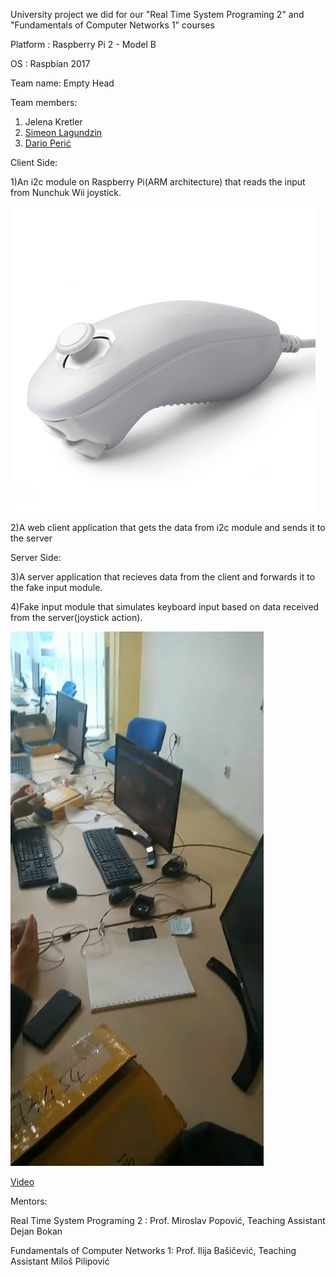 University project we did for our "Real Time System Programing 2" and "Fundamentals of Computer Networks 1" courses


Platform : Raspberry Pi 2 - Model B 

OS : Raspbian 2017

Team name: Empty Head

Team members:
1. Jelena Kretler
2. [Simeon Lagundzin](https://github.com/SimeonLag)
3. [Dario Perić](https://github.com/pericdario)

Client Side:

1)An i2c module on Raspberry Pi(ARM architecture) that reads the input from Nunchuk Wii joystick.

![Nunchuk](./images/nunchuk.jpg)

2)A web client application that gets the data from i2c module and sends it to the server

Server Side:

3)A server application that recieves data from the client and forwards it to the fake input module.

4)Fake input module that simulates keyboard input based on data received from the server(joystick action).

![Nunchuk](./images/finall.jpg)

[Video](https://www.youtube.com/watch?v=AKCKFFHNbZQ&feature=youtu.be)


Mentors:

Real Time System Programing 2 : Prof. Miroslav Popović, Teaching Assistant Dejan Bokan

Fundamentals of Computer Networks 1: Prof. Ilija Bašičević, Teaching Assistant Miloš Pilipović



